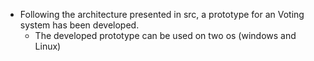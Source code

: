 * Following the architecture presented in src, a prototype for an Voting system has been developed.
  * The developed prototype can be used on two os (windows and Linux) 
